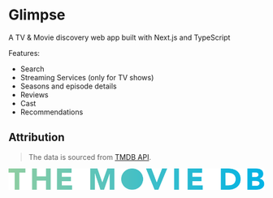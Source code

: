 # Glimpse

A TV & Movie discovery web app built with Next.js and TypeScript

Features:

- Search
- Streaming Services (only for TV shows)
- Seasons and episode details
- Reviews
- Cast
- Recommendations

## Attribution

> The data is sourced from [TMDB API](https://developer.themoviedb.org).

![TMDB logo](./public/tmdb-alt-long-logo.svg)
